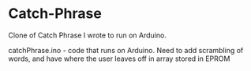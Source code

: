 Catch-Phrase
============

Clone of Catch Phrase I wrote to run on Arduino.  

catchPhrase.ino - code that runs on Arduino.  Need to add scrambling of words, and have where the user leaves off in array stored in EPROM
